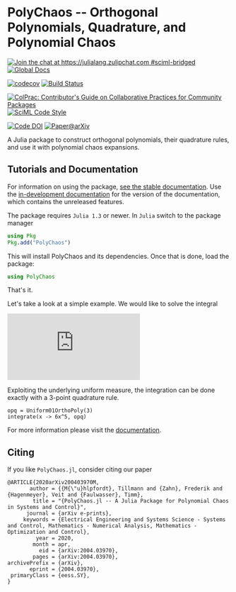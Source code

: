 # PolyChaos -- Orthogonal Polynomials, Quadrature, and Polynomial Chaos

[![Join the chat at https://julialang.zulipchat.com #sciml-bridged](https://img.shields.io/static/v1?label=Zulip&message=chat&color=9558b2&labelColor=389826)](https://julialang.zulipchat.com/#narrow/stream/279055-sciml-bridged)
[![Global Docs](https://img.shields.io/badge/docs-SciML-blue.svg)](https://docs.sciml.ai/PolyChaos/stable/)

[![codecov](https://codecov.io/gh/SciML/PolyChaos.jl/branch/master/graph/badge.svg)](https://codecov.io/gh/SciML/PolyChaos.jl)
[![Build Status](https://github.com/SciML/PolyChaos.jl/workflows/CI/badge.svg)](https://github.com/SciML/PolyChaos.jl/actions?query=workflow%3ACI)

[![ColPrac: Contributor's Guide on Collaborative Practices for Community Packages](https://img.shields.io/badge/ColPrac-Contributor's%20Guide-blueviolet)](https://github.com/SciML/ColPrac)
[![SciML Code Style](https://img.shields.io/static/v1?label=code%20style&message=SciML&color=9558b2&labelColor=389826)](https://github.com/SciML/SciMLStyle)

[![Code DOI](https://zenodo.org/badge/165908711.svg)](https://zenodo.org/badge/latestdoi/165908711)
[![Paper@arXiv](https://img.shields.io/badge/arXiv-2004.03970-green.svg)](https://arxiv.org/abs/2004.03970)

A Julia package to construct orthogonal polynomials, their quadrature rules, and use it with polynomial chaos expansions.

## Tutorials and Documentation

For information on using the package,
[see the stable documentation](https://docs.sciml.ai/PolyChaos/stable/). Use the
[in-development documentation](https://docs.sciml.ai/PolyChaos/dev/) for the version of
the documentation, which contains the unreleased features.

The package requires `Julia 1.3` or newer.
In `Julia` switch to the package manager
```julia
using Pkg
Pkg.add("PolyChaos")
```
This will install PolyChaos and its dependencies.
Once that is done, load the package:
```julia
using PolyChaos
```
That's it.

Let's take a look at a simple example.
We would like to solve the integral

![equation](https://latex.codecogs.com/gif.latex?%5Cint_0%5E1%206%20x%5E5%20%5Cmathrm%7Bd%7Dx.)

Exploiting the underlying uniform measure, the integration can be done exactly with a 3-point quadrature rule.
```@example mysetup
opq = Uniform01OrthoPoly(3)
integrate(x -> 6x^5, opq)
```


For more information please visit the [documentation](https://docs.sciml.ai/PolyChaos/stable).

## Citing

If you like `PolyChaos.jl`, consider citing our paper

```
@ARTICLE{2020arXiv200403970M,
       author = {{M{\"u}hlpfordt}, Tillmann and {Zahn}, Frederik and {Hagenmeyer}, Veit and {Faulwasser}, Timm},
        title = "{PolyChaos.jl -- A Julia Package for Polynomial Chaos in Systems and Control}",
      journal = {arXiv e-prints},
     keywords = {Electrical Engineering and Systems Science - Systems and Control, Mathematics - Numerical Analysis, Mathematics - Optimization and Control},
         year = 2020,
        month = apr,
          eid = {arXiv:2004.03970},
        pages = {arXiv:2004.03970},
archivePrefix = {arXiv},
       eprint = {2004.03970},
 primaryClass = {eess.SY},
}
```
